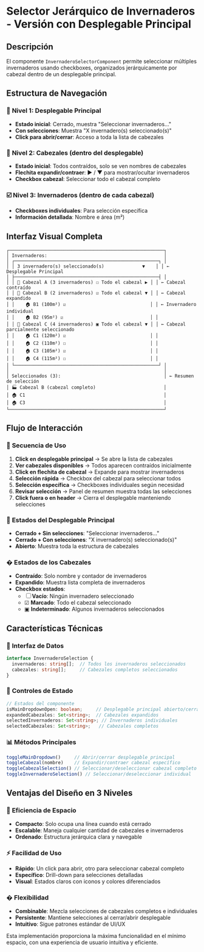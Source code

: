 # Selector Jerárquico de Invernaderos - Versión con Desplegable Principal

## Descripción
El componente `InvernaderoSelectorComponent` permite seleccionar múltiples invernaderos usando checkboxes, organizados jerárquicamente por cabezal dentro de un desplegable principal.

## Estructura de Navegación

### 🔽 **Nivel 1: Desplegable Principal**
- **Estado inicial**: Cerrado, muestra "Seleccionar invernaderos..."
- **Con selecciones**: Muestra "X invernadero(s) seleccionado(s)"
- **Click para abrir/cerrar**: Acceso a toda la lista de cabezales

### 🔽 **Nivel 2: Cabezales (dentro del desplegable)**
- **Estado inicial**: Todos contraídos, solo se ven nombres de cabezales
- **Flechita expandir/contraer**: ▶ / ▼ para mostrar/ocultar invernaderos
- **Checkbox cabezal**: Seleccionar todo el cabezal completo

### ☑️ **Nivel 3: Invernaderos (dentro de cada cabezal)**
- **Checkboxes individuales**: Para selección específica
- **Información detallada**: Nombre e área (m²)

## Interfaz Visual Completa

```
┌─────────────────────────────────────────────────────────┐
│ Invernaderos:                                           │
│ ┌─────────────────────────────────────────────────────┐ │
│ │ 3 invernadero(s) seleccionado(s)              ▼    │ │ ← Desplegable Principal
│ ├─────────────────────────────────────────────────────┤ │
│ │ 📂 Cabezal A (3 invernaderos) ☐ Todo el cabezal ▶ │ │ ← Cabezal contraído
│ │ 📂 Cabezal B (2 invernaderos) ☑ Todo el cabezal ▼ │ │ ← Cabezal expandido
│ │    🏠 B1 (100m²) ☑                               │ │ ← Invernadero individual
│ │    🏠 B2 (95m²) ☑                                │ │
│ │ 📂 Cabezal C (4 invernaderos) ▣ Todo el cabezal ▼ │ │ ← Cabezal parcialmente seleccionado
│ │    🏠 C1 (120m²) ☑                               │ │
│ │    🏠 C2 (110m²) ☐                               │ │
│ │    🏠 C3 (105m²) ☑                               │ │
│ │    🏠 C4 (115m²) ☐                               │ │
│ └─────────────────────────────────────────────────────┘ │
│                                                         │
│ Seleccionados (3):                                      │ ← Resumen de selección
│ 🏭 Cabezal B (cabezal completo)                         │
│ 🏠 C1                                                   │
│ 🏠 C3                                                   │
└─────────────────────────────────────────────────────────┘
```

## Flujo de Interacción

### 📱 **Secuencia de Uso**
1. **Click en desplegable principal** → Se abre la lista de cabezales
2. **Ver cabezales disponibles** → Todos aparecen contraídos inicialmente
3. **Click en flechita de cabezal** → Expande para mostrar invernaderos
4. **Selección rápida** → Checkbox del cabezal para seleccionar todos
5. **Selección específica** → Checkboxes individuales según necesidad
6. **Revisar selección** → Panel de resumen muestra todas las selecciones
7. **Click fuera o en header** → Cierra el desplegable manteniendo selecciones

### 🎯 **Estados del Desplegable Principal**
- **Cerrado + Sin selecciones**: "Seleccionar invernaderos..."
- **Cerrado + Con selecciones**: "X invernadero(s) seleccionado(s)"
- **Abierto**: Muestra toda la estructura de cabezales

### � **Estados de los Cabezales**
- **Contraído**: Solo nombre y contador de invernaderos
- **Expandido**: Muestra lista completa de invernaderos
- **Checkbox estados**:
  - ☐ **Vacío**: Ningún invernadero seleccionado
  - ☑ **Marcado**: Todo el cabezal seleccionado
  - ▣ **Indeterminado**: Algunos invernaderos seleccionados

## Características Técnicas

### 🔧 **Interfaz de Datos**
```typescript
interface InvernaderoSelection {
  invernaderos: string[];  // Todos los invernaderos seleccionados
  cabezales: string[];     // Cabezales completos seleccionados
}
```

### 🎨 **Controles de Estado**
```typescript
// Estados del componente
isMainDropdownOpen: boolean;     // Desplegable principal abierto/cerrado
expandedCabezales: Set<string>;  // Cabezales expandidos
selectedInvernaderos: Set<string>; // Invernaderos individuales
selectedCabezales: Set<string>;   // Cabezales completos
```

### 📊 **Métodos Principales**
```typescript
toggleMainDropdown()     // Abrir/cerrar desplegable principal
toggleCabezal(nombre)    // Expandir/contraer cabezal específico
toggleCabezalSelection() // Seleccionar/deseleccionar cabezal completo
toggleInvernaderoSelection() // Seleccionar/deseleccionar individual
```

## Ventajas del Diseño en 3 Niveles

### 🎯 **Eficiencia de Espacio**
- **Compacto**: Solo ocupa una línea cuando está cerrado
- **Escalable**: Maneja cualquier cantidad de cabezales e invernaderos
- **Ordenado**: Estructura jerárquica clara y navegable

### ⚡ **Facilidad de Uso**
- **Rápido**: Un click para abrir, otro para seleccionar cabezal completo
- **Específico**: Drill-down para selecciones detalladas
- **Visual**: Estados claros con iconos y colores diferenciados

### � **Flexibilidad**
- **Combinable**: Mezcla selecciones de cabezales completos e individuales
- **Persistente**: Mantiene selecciones al cerrar/abrir desplegable
- **Intuitivo**: Sigue patrones estándar de UI/UX

Esta implementación proporciona la máxima funcionalidad en el mínimo espacio, con una experiencia de usuario intuitiva y eficiente.